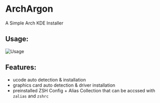 # ArchArgon
A Simple Arch KDE Installer

## Usage:
![Usage](https://github.com/Blessed-NullArray/ArgonArch/blob/master/image1.png?raw=true)

## Features:
- ucode auto detection & installation
- graphics card auto detection & driver installation
- preinstalled ZSH Config + Alias Collection that can be accssed with `zalias` and `zshrc`